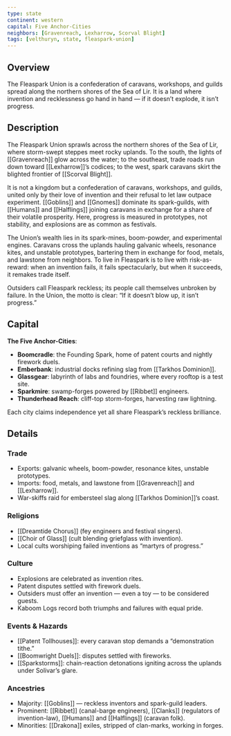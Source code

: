 ```yaml
---
type: state
continent: western
capital: Five Anchor-Cities
neighbors: [Gravenreach, Lexharrow, Scorval Blight]
tags: [velthuryn, state, fleaspark-union]
---
```

## Overview
The Fleaspark Union is a confederation of caravans, workshops, and guilds spread along the northern shores of the Sea of Lir. It is a land where invention and recklessness go hand in hand — if it doesn’t explode, it isn’t progress.

## Description
The Fleaspark Union sprawls across the northern shores of the Sea of Lir, where storm-swept steppes meet rocky uplands. To the south, the lights of [[Gravenreach]] glow across the water; to the southeast, trade roads run down toward [[Lexharrow]]’s codices; to the west, spark caravans skirt the blighted frontier of [[Scorval Blight]].

It is not a kingdom but a confederation of caravans, workshops, and guilds, united only by their love of invention and their refusal to let law outpace experiment. [[Goblins]] and [[Gnomes]] dominate its spark-guilds, with [[Humans]] and [[Halflings]] joining caravans in exchange for a share of their volatile prosperity. Here, progress is measured in prototypes, not stability, and explosions are as common as festivals.

The Union’s wealth lies in its spark-mines, boom-powder, and experimental engines. Caravans 
cross the uplands hauling galvanic wheels, resonance kites, and unstable prototypes, bartering 
them in exchange for food, metals, and lawstone from neighbors. To live in Fleaspark is to live with 
risk-as-reward: when an invention fails, it fails spectacularly, but when it succeeds, it remakes 
trade itself.

Outsiders call Fleaspark reckless; its people call themselves unbroken by failure. In the Union, 
the motto is clear: “If it doesn’t blow up, it isn’t progress.”

## Capital
**The Five Anchor-Cities**:  
- **Boomcradle**: the Founding Spark, home of patent courts and nightly firework duels.  
- **Emberbank**: industrial docks refining slag from [[Tarkhos Dominion]].  
- **Glassgear**: labyrinth of labs and foundries, where every rooftop is a test site.  
- **Sparkmire**: swamp-forges powered by [[Ribbet]] engineers.  
- **Thunderhead Reach**: cliff-top storm-forges, harvesting raw lightning.  

Each city claims independence yet all share Fleaspark’s reckless brilliance.  

## Details

### Trade
- Exports: galvanic wheels, boom-powder, resonance kites, unstable prototypes.  
- Imports: food, metals, and lawstone from [[Gravenreach]] and [[Lexharrow]].  
- War-skiffs raid for embersteel slag along [[Tarkhos Dominion]]’s coast.  

### Religions
- [[Dreamtide Chorus]] (fey engineers and festival singers).  
- [[Choir of Glass]] (cult blending griefglass with invention).  
- Local cults worshiping failed inventions as “martyrs of progress.”  

### Culture
- Explosions are celebrated as invention rites.  
- Patent disputes settled with firework duels.  
- Outsiders must offer an invention — even a toy — to be considered guests.  
- Kaboom Logs record both triumphs and failures with equal pride.  

### Events & Hazards
- [[Patent Tollhouses]]: every caravan stop demands a “demonstration tithe.”  
- [[Boomwright Duels]]: disputes settled with fireworks.  
- [[Sparkstorms]]: chain-reaction detonations igniting across the uplands under Solivar’s glare.  

### Ancestries
- Majority: [[Goblins]] — reckless inventors and spark-guild leaders.  
- Prominent: [[Ribbet]] (canal-barge engineers), [[Clanks]] (regulators of invention-law), [[Humans]] and [[Halflings]] (caravan folk).  
- Minorities: [[Drakona]] exiles, stripped of clan-marks, working in forges.  
